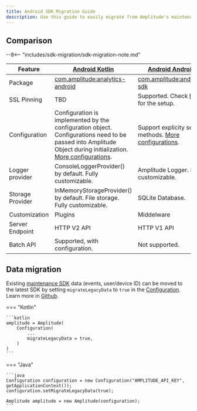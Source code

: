 ```yaml
---
title: Android SDK Migration Guide
description: Use this guide to easily migrate from Amplitude's maintenance Android SDK (com.amplitude:android-sdk) to the new SDK (com.amplitude:analytics-android).
---
```


## Comparison 

--8<-- "includes/sdk-migration/sdk-migration-note.md"

| <div class="big-column">Feature</div> | [Android Kotlin](../) | [Android Android](../../android/) |
| --- | --- | --- |
| Package | [com.amplitude:analytics-android](https://mvnrepository.com/artifact/com.amplitude/analytics-android) | [com.amplitude:android-sdk](https://mvnrepository.com/artifact/com.amplitude/android-sdk) |
| SSL Pinning | TBD | Supported. Check [here](../../android/#ssl-pinning) for the setup. |
| Configuration | Configuration is implemented by the configuration object. Configurations need to be passed into Amplitude Object during initialization. [More configurations](../#configuration). | Support explicity setter methods. [More configurations](../../android/#configuration). |
| Logger provider | ConsoleLoggerProvider() by default. Fully customizable. | Amplitude Logger. Not customizable. |
| Storage Provider | InMemoryStorageProvider() by default. File storage. Fully customizable. | SQLite Database. |       
| Customization | Plugins | Middelware |
| Server Endpoint | HTTP V2 API | HTTP V1 API |
| Batch API| Supported, with configuration. | Not supported.|

## Data migration

Existing [maintenance SDK](../../android) data (events, user/device ID) can be moved to the latest SDK by setting `migrateLegacyData` to `true` in the [Configuration](../#configuration). Learn more in [Github](https://github.com/amplitude/Amplitude-Kotlin/blob/main/android/src/main/java/com/amplitude/android/migration/RemnantDataMigration.kt#L9-L16).

=== "Kotlin"

    ```kotlin
    amplitude = Amplitude(
        Configuration(
            ...
            migrateLegacyData = true,
        )
    )
    ```

=== "Java"

    ```java
    Configuration configuration = new Configuration("AMPLITUDE_API_KEY", getApplicationContext());
    configuration.setMigrateLegacyData(true);
    
    Amplitude amplitude = new Amplitude(configuration);
    ```
